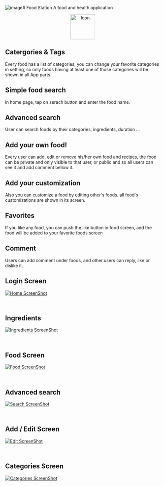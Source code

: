 ![image](https://github.com/Mahdijamebozorg/FoodStation/assets/86207009/0f9b1a18-d53b-4d1d-81e9-1b75f5ca39a5)# Food Station
A food and health application

<div align="center">
  <a>
    <img src="screenShots/icon.png" alt="Icon" width="80" height="80">
  </a>
</div>

## Catergories & Tags

  Every food has a list of categories,
  you can change your favorite categories in setting,
  so only foods having at least one of those categories will be shown in all App parts.


  
## Simple food search

  in home page, tap on serach button and enter the food name.


  
## Advanced search

  User can search foods by their categories, ingredients, duration ...


  
## Add your own food!

  Every user can add, edit or remove his/her own food and recipes,
  the food can be private and only visible to that user,
  or public and so all users can see it and add comment bellow it.


## Add your customization
  Also you can customize a food by editing other's foods.
  all food's customizations are shown in its screen.


## Favorites

  If you like any food, you can push the like button in food screen,
  and the food will be added to your favorite foods screen


## Comment
  Users can add comment under foods,
  and other users can reply, like or dislike it.
  
<!---
<p>&nbsp;</p>

## Built With
* [![Qt][Qt.com]][Qt-url]
* [![C++][C++.com]][C++-url]

<p>&nbsp;</p>

--->

## Login Screen
[![Home ScreenShot][login]][login]

<p>&nbsp;</p>

## Ingredients
[![Ingredients ScreenShot][ings]][ings]

<p>&nbsp;</p>

## Food Screen
[![Food ScreenShot][food]][food]

<p>&nbsp;</p>

## Advanced search
[![Search ScreenShot][search]][search]

<p>&nbsp;</p>
  
## Add / Edit Screen
[![Edit ScreenShot][edit]][edit]

<p>&nbsp;</p>
  
## Categories Screen
[![Categories ScreenShot][cats]][cats]



<!---
## Game rules:
This game is a modified 2P chess with all chess rules plus some features:

<p>&nbsp;</p>

### Winner:
If game ends by checkmate or stalemate, winner is player who has more scores,
but if a player presses Surrend, other player wins.

<p>&nbsp;</p>

### Score:
Score is the key to win in this game, some movement have score:
- Hit: Pawn-> +3 , Queen-> +15 , others-> +8 (you can't hit the king!)
- Pawn pass away half of board: +3 
- Check enemy king: +10
- Checkmate: +50
- Extra move: if you have 30 scores, you can make an extra move!

<p>&nbsp;</p>

### Negative score:
Some works increases your negative score , if your negative score reachs 15 , you will have a random move on a random piece.
- Undo: return last moved piece and adds 5 negative scores
- Touch piece: if you choose a moveable piece and reselct in this turn, you'll get 5 negative scores 

<p>&nbsp;</p>

### Important notes
- Game has auto save and you can continue crashed or closed games
- Negative scores won't be saved in file
- For game name, if a file exists with the same name, file will be overwriten
- In promotion, if you don't choose any chessman, game will crash, but you can continue game by laoding it
- Canceling game will delete save file and restarting will clear move history in file
- Saved Files with free spaces or unreadable moves, won't be opened
 
<p>&nbsp;</p>

 
## Load Game
[![Load Screen Shot][Load]][Load]

<p>&nbsp;</p>

## Promotion Dialog
[![Promotion Screen Shot][Promotion]][Promotion]

--->

[cats]: screenShots/catScreen.png
[edit]: screenShots/edit.png
[food]: screenShots/food.png
[ings]: screenShots/ings.png
[login]: screenShots/login.png
[search]: screenShots/search.png

[flutter-url]: https://flutter.dev/
[fluter.com]: https://storage.googleapis.com/cms-storage-bucket/847ae81f5430402216fd.svg
[Dart-url]: https://dart.dev/
[Dart.com]: https://dart.dev/assets/img/logo/logo-white-text.svg
